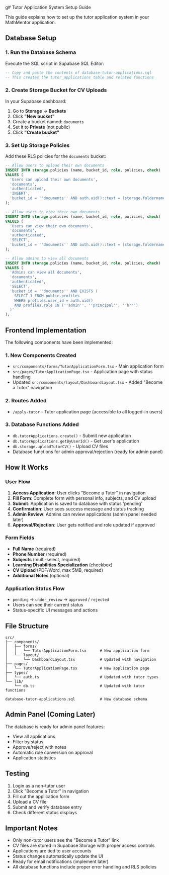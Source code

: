 g# Tutor Application System Setup Guide

This guide explains how to set up the tutor application system in your MathMentor application.

## Database Setup

### 1. Run the Database Schema

Execute the SQL script in Supabase SQL Editor:

```sql
-- Copy and paste the contents of database-tutor-applications.sql
-- This creates the tutor_applications table and related functions
```

### 2. Create Storage Bucket for CV Uploads

In your Supabase dashboard:

1. Go to **Storage** → **Buckets**
2. Click **"New bucket"**
3. Create a bucket named: `documents`
4. Set it to **Private** (not public)
5. Click **"Create bucket"**

### 3. Set Up Storage Policies

Add these RLS policies for the `documents` bucket:

```sql
-- Allow users to upload their own documents
INSERT INTO storage.policies (name, bucket_id, role, policies, check)
VALUES (
  'Users can upload their own documents',
  'documents',
  'authenticated',
  'INSERT',
  'bucket_id = ''documents'' AND auth.uid()::text = (storage.foldername(name))[1]'
);

-- Allow users to view their own documents
INSERT INTO storage.policies (name, bucket_id, role, policies, check)
VALUES (
  'Users can view their own documents',
  'documents',
  'authenticated',
  'SELECT',
  'bucket_id = ''documents'' AND auth.uid()::text = (storage.foldername(name))[1]'
);

-- Allow admins to view all documents
INSERT INTO storage.policies (name, bucket_id, role, policies, check)
VALUES (
  'Admins can view all documents',
  'documents',
  'authenticated',
  'SELECT',
  'bucket_id = ''documents'' AND EXISTS (
    SELECT 1 FROM public.profiles
    WHERE profiles.user_id = auth.uid()
    AND profiles.role IN (''admin'', ''principal'', ''hr'')
  )'
);
```

## Frontend Implementation

The following components have been implemented:

### 1. New Components Created

- `src/components/forms/TutorApplicationForm.tsx` - Main application form
- `src/pages/TutorApplicationPage.tsx` - Application page with status handling
- Updated `src/components/layout/DashboardLayout.tsx` - Added "Become a Tutor" navigation

### 2. Routes Added

- `/apply-tutor` - Tutor application page (accessible to all logged-in users)

### 3. Database Functions Added

- `db.tutorApplications.create()` - Submit new application
- `db.tutorApplications.getByUserId()` - Get user's application
- `db.storage.uploadTutorCV()` - Upload CV files
- Database functions for admin approval/rejection (ready for admin panel)

## How It Works

### User Flow

1. **Access Application**: User clicks "Become a Tutor" in navigation
2. **Fill Form**: Complete form with personal info, subjects, and CV upload
3. **Submit**: Application is saved to database with status 'pending'
4. **Confirmation**: User sees success message and status tracking
5. **Admin Review**: Admins can review applications (admin panel needed later)
6. **Approval/Rejection**: User gets notified and role updated if approved

### Form Fields

- **Full Name** (required)
- **Phone Number** (required)
- **Subjects** (multi-select, required)
- **Learning Disabilities Specialization** (checkbox)
- **CV Upload** (PDF/Word, max 5MB, required)
- **Additional Notes** (optional)

### Application Status Flow

- `pending` → `under_review` → `approved` / `rejected`
- Users can see their current status
- Status-specific UI messages and actions

## File Structure

```
src/
├── components/
│   ├── forms/
│   │   └── TutorApplicationForm.tsx      # New application form
│   └── layout/
│       └── DashboardLayout.tsx           # Updated with navigation
├── pages/
│   └── TutorApplicationPage.tsx          # New application page
├── types/
│   └── auth.ts                           # Updated with tutor types
└── lib/
    └── db.ts                             # Updated with tutor functions

database-tutor-applications.sql           # New database schema
```

## Admin Panel (Coming Later)

The database is ready for admin panel features:

- View all applications
- Filter by status
- Approve/reject with notes
- Automatic role conversion on approval
- Application statistics

## Testing

1. Login as a non-tutor user
2. Click "Become a Tutor" in navigation
3. Fill out the application form
4. Upload a CV file
5. Submit and verify database entry
6. Check different status displays

## Important Notes

- Only non-tutor users see the "Become a Tutor" link
- CV files are stored in Supabase Storage with proper access controls
- Applications are tied to user accounts
- Status changes automatically update the UI
- Ready for email notifications (implement later)
- All database functions include proper error handling and RLS policies
